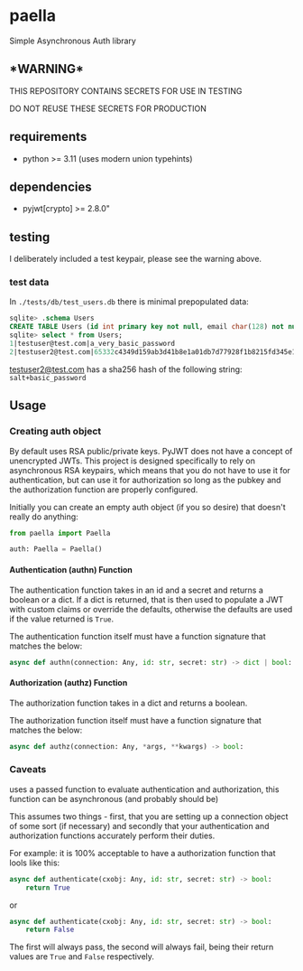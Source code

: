 # paella

Simple Asynchronous Auth library

## \*WARNING\*
THIS REPOSITORY CONTAINS SECRETS FOR USE IN TESTING

DO NOT REUSE THESE SECRETS FOR PRODUCTION

## requirements
- python >= 3.11 (uses modern union typehints)

## dependencies
- pyjwt[crypto] >= 2.8.0"

## testing
I deliberately included a test keypair, please see the warning above.

### test data
In ```./tests/db/test_users.db``` there is minimal prepopulated data:

```sql
sqlite> .schema Users
CREATE TABLE Users (id int primary key not null, email char(128) not null, password char(128) not null);
sqlite> select * from Users;
1|testuser@test.com|a_very_basic_password
2|testuser2@test.com|65332c4349d159ab3d41b8e1a01db7d77928f1b8215fd345e19e5cfe016f468a
```
testuser2@test.com has a sha256 hash of the following string: ```salt+basic_password```

## Usage

### Creating auth object
By default uses RSA public/private keys. PyJWT does not have a concept of
unencrypted JWTs. This project is designed specifically to rely on
asynchronous RSA keypairs, which means that you do not have to use it
for authentication, but can use it for authorization so long as the pubkey
and the authorization function are properly configured.

Initially you can create an empty auth object (if you so desire) that doesn't
really do anything:

```py
from paella import Paella

auth: Paella = Paella()
```

#### Authentication (authn) Function

The authentication function takes in an id and a secret and returns a boolean or a dict. If a dict is returned,
that is then used to populate a JWT with custom claims or override the defaults, otherwise the defaults are used
if the value returned is ```True```.

The authentication function itself must have a function signature that matches the below:

```py
async def authn(connection: Any, id: str, secret: str) -> dict | bool:
```

#### Authorization (authz) Function

The authorization function takes in a dict and returns a boolean.

The authorization function itself must have a function signature that matches the below:

```py
async def authz(connection: Any, *args, **kwargs) -> bool:
```

### Caveats
uses a passed function to evaluate authentication and authorization, this function can be asynchronous (and probably should be)

This assumes two things - first, that you are setting up a connection object of some sort (if necessary) and secondly that your authentication and authorization functions accurately perform their duties.

For example: it is 100% acceptable to have a authorization function that lools like this:

```py
async def authenticate(cxobj: Any, id: str, secret: str) -> bool:
    return True
```
or
```py
async def authenticate(cxobj: Any, id: str, secret: str) -> bool:
    return False
```


The first will always pass, the second will always fail, being their return values are ```True``` and ```False``` respectively.